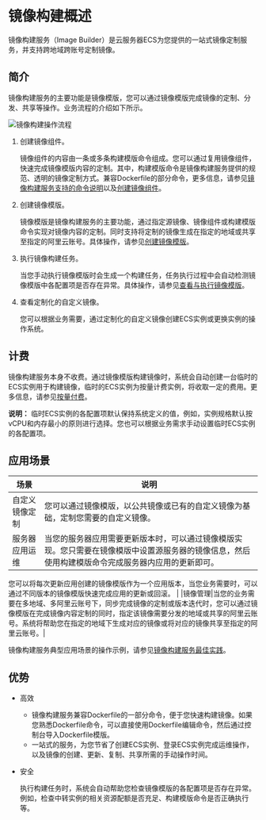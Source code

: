 # 镜像构建概述

镜像构建服务（Image Builder）是云服务器ECS为您提供的一站式镜像定制服务，并支持跨地域跨账号定制镜像。

## 简介

镜像构建服务的主要功能是镜像模版，您可以通过镜像模版完成镜像的定制、分发、共享等操作。业务流程的介绍如下所示。

![镜像构建操作流程](https://static-aliyun-doc.oss-accelerate.aliyuncs.com/assets/img/zh-CN/6040479061/p207490.png)

1.  创建镜像组件。

    镜像组件的内容由一条或多条构建模版命令组成。您可以通过复用镜像组件，快速完成镜像模版内容的定制。其中，构建模版命令是镜像构建服务提供的规范、透明的镜像定制方式。兼容Dockerfile的部分命令，更多信息，请参见[镜像构建服务支持的命令说明](/cn.zh-CN/镜像/镜像构建/镜像构建服务支持的命令说明.md)以及[创建镜像组件](/cn.zh-CN/镜像/镜像构建/创建镜像组件.md)。

2.  创建镜像模版。

    镜像模版是镜像构建服务的主要功能，通过指定源镜像、镜像组件或构建模版命令实现对镜像内容的定制。同时支持将定制的镜像生成在指定的地域或共享至指定的阿里云账号。具体操作，请参见[创建镜像模版](/cn.zh-CN/镜像/镜像构建/创建镜像模版.md)。

3.  执行镜像构建任务。

    当您手动执行镜像模版时会生成一个构建任务，任务执行过程中会自动检测镜像模版中各配置项是否存在异常。具体操作，请参见[查看与执行镜像模版](/cn.zh-CN/镜像/镜像构建/查看与执行镜像模版.md)。

4.  查看定制化的自定义镜像。

    您可以根据业务需要，通过定制化的自定义镜像创建ECS实例或更换实例的操作系统。


## 计费

镜像构建服务本身不收费。通过镜像模版构建镜像时，系统会自动创建一台临时的ECS实例用于构建镜像，临时的ECS实例为按量计费实例，将收取一定的费用。更多信息，请参见[按量付费](/cn.zh-CN/产品计费/计费方式/按量付费.md)。

**说明：** 临时ECS实例的各配置项默认保持系统定义的值，例如，实例规格默认按vCPU和内存最小的原则进行选择。您也可以根据业务需求手动设置临时ECS实例的各配置项。

## 应用场景

|场景|说明|
|--|--|
|自定义镜像定制|您可以通过镜像模版，以公共镜像或已有的自定义镜像为基础，定制您需要的自定义镜像。|
|服务器应用运维|当您的服务器应用需要更新版本时，可以通过镜像模版实现。您只需要在镜像模版中设置源服务器的镜像信息，然后使用构建模版命令完成服务器内应用的更新即可。

您可以将每次更新应用创建的镜像模版作为一个应用版本，当您业务需要时，可以通过不同版本的镜像模版快速完成应用的更新或回滚。 |
|镜像管理|当您的业务需要在多地域、多阿里云账号下，同步完成镜像的定制或版本迭代时，您可以通过镜像模版在完成镜像内容定制的同时，指定该镜像需要分发的地域或共享的阿里云账号。系统将帮助您在指定的地域下生成对应的镜像或将对应的镜像共享至指定的阿里云账号。|

镜像构建服务典型应用场景的操作示例，请参见[镜像构建服务最佳实践](/cn.zh-CN/镜像/镜像构建/镜像构建服务最佳实践.md)。

## 优势

-   高效
    -   镜像构建服务兼容Dockerfile的一部分命令，便于您快速构建镜像。如果您熟悉Dockerfile命令，可以直接使用Dockerfile编辑命令，然后通过控制台导入Dockerfile模版。
    -   一站式的服务，为您节省了创建ECS实例、登录ECS实例完成运维操作，以及镜像的创建、更新、复制、共享所需的手动操作时间。
-   安全

    执行构建任务时，系统会自动帮助您检查镜像模版的各配置项是否存在异常。例如，检查中转实例的相关资源配额是否充足、构建模版命令是否正确执行等。


